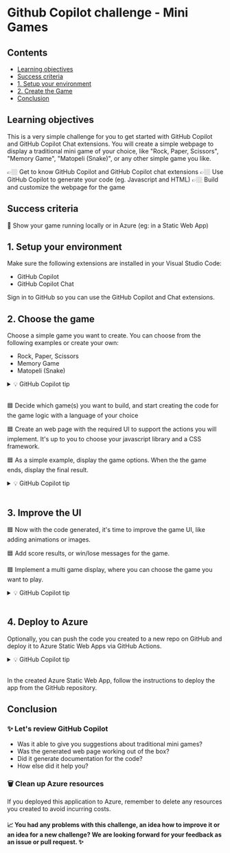 # Github Copilot challenge - Mini Games


## Contents
- [Learning objectives](#learning-objectives)
- [Success criteria](#success-criteria)
- [1. Setup your environment](#1-setup-your-environment)
- [2. Create the Game](#2-choose-the-game)
- [Conclusion](#conclusion)

## Learning objectives

This is a very simple challenge for you to get started with GitHub Copilot and GitHub Copilot Chat extensions. You will create a simple webpage to display a traditional mini game of your choice, like "Rock, Paper, Scissors", "Memory Game", "Matopeli (Snake)", or any other simple game you like.

👉🏼 Get to know GitHub Copilot and GitHub Copilot chat extensions
👉🏼 Use GitHub Copilot to generate your code (eg. Javascript and HTML)
👉🏼 Build and customize the webpage for the game 

## Success criteria

🎯 Show your game running locally or in Azure (eg: in a Static Web App)

## 1. Setup your environment

Make sure the following extensions are installed in your Visual Studio Code:

- GitHub Copilot
- GitHub Copilot Chat

Sign in to GitHub so you can use the GitHub Copilot and Chat extensions.

## 2. Choose the game 

Choose a simple game you want to create. You can choose from the following examples or create your own:

- Rock, Paper, Scissors
- Memory Game
- Matopeli (Snake)


<details>
<summary>💡 GitHub Copilot tip</summary>

> Did you know that GitHub Copilot can provide a few traditional mini game options?

[<img src="../../media/copilot/chat-view.svg" alt="You can access the Chat view via the Activity Bar or by pressing Ctrl+Alt+I" width="250"/>](https://code.visualstudio.com/docs/copilot/copilot-chat#_chat-view)
> 
> `can you provide me mini games options based on traditional games like "rock, paper, scissors", matopeli (snake) or others?`
</details>
<br/>  

🟦 Decide which game(s) you want to build, and start creating the code for the game logic with a language of your choice

🟦 Create an web page with the required UI to support the actions you will implement. It's up to you to choose your javascript library and a CSS framework.

🟦 As a simple example, display the game options. When the the game ends, display the final result.

<details>
<summary>💡 GitHub Copilot tip</summary>

> You can generate a web page using GitHub Copilot Chat, and you can choose a specific language for the game logic and a javascript library and a CSS framework for the web page.

[<img src="../../media/copilot/chat-view.svg" alt="You can access the Chat view via the Activity Bar or by pressing Ctrl+Alt+I" width="250"/>](https://code.visualstudio.com/docs/copilot/copilot-chat#_chat-view)
> 
> `Write a rock, paper, scissors, game  and display it on a web interface`
</details>
<br/>  

 
## 3. Improve the UI

🟦 Now with the code generated, it's time to improve the game UI, like adding animations or images. 

🟦 Add score results, or win/lose messages for the game.

🟦 Implement a multi game display, where you can choose the game you want to play.

<details>
<summary>💡 GitHub Copilot tip</summary>

[<img src="../../media/copilot/chat-view.svg" alt="You can access the Chat view via the Activity Bar or by pressing Ctrl+Alt+I" width="250"/>](https://code.visualstudio.com/docs/copilot/copilot-chat#_chat-view)
> 
> `can I add images for each option (rock, paper, scissors) and display it according to the user choice?`
</details>
<br/>  

## 4. Deploy to Azure

Optionally, you can push the code you created to a new repo on GitHub and deploy it to Azure Static Web Apps via GitHub Actions.

<details>
<summary>💡 GitHub Copilot tip</summary>

[<img src="../../media/copilot/chat-view.svg" alt="You can access the Chat view via the Activity Bar or by pressing Ctrl+Alt+I" width="250"/>](https://code.visualstudio.com/docs/copilot/copilot-chat#_chat-view)
> 
> `create a GitHub Action to deploy a static web app to Azure Static Web Apps`
</details>
<br/>  

In the created Azure Static Web App, follow the instructions to deploy the app from the GitHub repository.

## Conclusion

### ✨ Let's review GitHub Copilot

- Was it able to give you suggestions about traditional mini games?  
- Was the generated web page working out of the box?  
- Did it generate documentation for the code?
- How else did it help you?

### 🗑️ Clean up Azure resources

If you deployed this application to Azure, remember to delete any resources you created to avoid incurring costs.

#### 📈 You had any problems with this challenge, an idea how to improve it or an idea for a new challenge? We are looking forward for your feedback as an issue or pull request. ✨